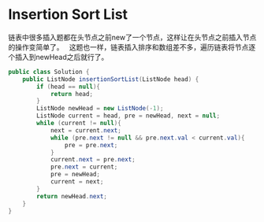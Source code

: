 # Insertion Sort List

链表中很多插入题都在头节点之前new了一个节点，这样让在头节点之前插入节点的操作变简单了。  
这题也一样，链表插入排序和数组差不多，遍历链表将节点逐个插入到newHead之后就行了。  
``` Java
public class Solution {
    public ListNode insertionSortList(ListNode head) {
        if (head == null){
            return head;
        }
        ListNode newHead = new ListNode(-1);
        ListNode current = head, pre = newHead, next = null;
        while (current != null){
            next = current.next;
            while (pre.next != null && pre.next.val < current.val){
                pre = pre.next;
            }
            current.next = pre.next;
            pre.next = current;
            pre = newHead;
            current = next;
        }
        return newHead.next;
    }
}
```
